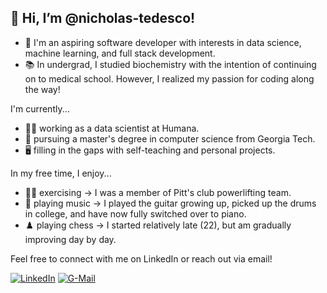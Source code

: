 ## 👋 Hi, I’m @nicholas-tedesco! 

- 🌱 I'm an aspiring software developer with interests in data science, machine learning, and full stack development. 
- 📚 In undergrad, I studied biochemistry with the intention of continuing on to medical school. However, I realized my passion for coding along the way!
  
I'm currently...
- 👨‍💼 working as a data scientist at Humana.
- 🏫 pursuing a master's degree in computer science from Georgia Tech.
- 🖥️ filling in the gaps with self-teaching and personal projects. 

In my free time, I enjoy... 
- 🏋🏻 exercising -> I was a member of Pitt's club powerlifting team. 
- 🎹 playing music -> I played the guitar growing up, picked up the drums in college, and have now fully switched over to piano. 
- ♟️ playing chess -> I started relatively late (22), but am gradually improving day by day. 

Feel free to connect with me on LinkedIn or reach out via email!

[![LinkedIn](https://skillicons.dev/icons?i=linkedin&theme=light)](https://www.linkedin.com/in/nicholas-r-tedesco/)
[![G-Mail](https://skillicons.dev/icons?i=gmail&theme=light)](mailto:nicholas.r.tedesco@gmail.com)
